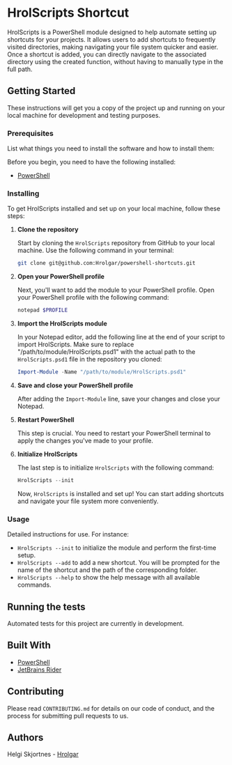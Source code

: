 ﻿# HrolScripts Shortcut

HrolScripts is a PowerShell module designed to help automate setting up shortcuts for your projects. It allows users to add shortcuts to frequently visited directories, making navigating your file system quicker and easier. Once a shortcut is added, you can directly navigate to the associated directory using the created function, without having to manually type in the full path.
## Getting Started

These instructions will get you a copy of the project up and running on your local machine for development and testing purposes.

### Prerequisites

List what things you need to install the software and how to install them:

Before you begin, you need to have the following installed:
- [PowerShell](https://aka.ms/powershell-release?tag=stable)

### Installing

To get HrolScripts installed and set up on your local machine, follow these steps:

1. **Clone the repository**

   Start by cloning the `HrolScripts` repository from GitHub to your local machine. Use the following command in your terminal:

    ```bash
    git clone git@github.com:Hrolgar/powershell-shortcuts.git
    ```

2. **Open your PowerShell profile**

   Next, you'll want to add the module to your PowerShell profile. Open your PowerShell profile with the following command:

    ```powershell
    notepad $PROFILE
    ```

3. **Import the HrolScripts module**

   In your Notepad editor, add the following line at the end of your script to import HrolScripts. Make sure to replace "/path/to/module/HrolScripts.psd1" with the actual path to the `HrolScripts.psd1` file in the repository you cloned:

    ````powershell
    Import-Module -Name "/path/to/module/HrolScripts.psd1"
    ````

4. **Save and close your PowerShell profile**

   After adding the `Import-Module` line, save your changes and close your Notepad.

5. **Restart PowerShell**

   This step is crucial. You need to restart your PowerShell terminal to apply the changes you've made to your profile.

6. **Initialize HrolScripts**

   The last step is to initialize `HrolScripts` with the following command:

    ```powershell
    HrolScripts --init
    ```

   Now, `HrolScripts` is installed and set up! You can start adding shortcuts and navigate your file system more conveniently.


### Usage

Detailed instructions for use. For instance:

- `HrolScripts --init` to initialize the module and perform the first-time setup.
- `HrolScripts --add` to add a new shortcut. You will be prompted for the name of the shortcut and the path of the corresponding folder.
- `HrolScripts --help` to show the help message with all available commands.

## Running the tests

Automated tests for this project are currently in development.

## Built With

- [PowerShell](https://aka.ms/powershell-release?tag=stable)
- [JetBrains Rider](https://www.jetbrains.com/rider/)

## Contributing

Please read `CONTRIBUTING.md` for details on our code of conduct, and the process for submitting pull requests to us.

## Authors

Helgi Skjortnes - [Hrolgar](https://github.com/Hrolgar)

